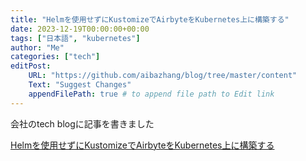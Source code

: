 ```yaml
---
title: "Helmを使用せずにKustomizeでAirbyteをKubernetes上に構築する"
date: 2023-12-19T00:00:00+00:00
tags: ["日本語", "kubernetes"]
author: "Me"
categories: ["tech"]
editPost:
    URL: "https://github.com/aibazhang/blog/tree/master/content"
    Text: "Suggest Changes"
    appendFilePath: true # to append file path to Edit link
---
```


会社のtech blogに記事を書きました

[Helmを使用せずにKustomizeでAirbyteをKubernetes上に構築する](https://buildersbox.corp-sansan.com/entry/2023/12/19/110000)